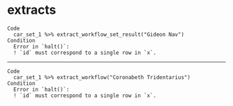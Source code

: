 # extracts

    Code
      car_set_1 %>% extract_workflow_set_result("Gideon Nav")
    Condition
      Error in `halt()`:
      ! `id` must correspond to a single row in `x`.

---

    Code
      car_set_1 %>% extract_workflow("Coronabeth Tridentarius")
    Condition
      Error in `halt()`:
      ! `id` must correspond to a single row in `x`.

